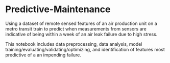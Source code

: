 # Predictive-Maintenance
Using a dataset of remote sensed features of an air production unit on a metro transit train to predict when measurements from sensors are indicative of being within a week of an air leak failure due to high stress.

This notebook includes data preprocessing, data analysis, model training/evaluating/validating/optimizing, and identification of features most predictive of a an impending failure. 


